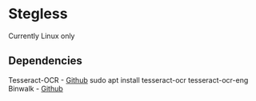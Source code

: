 # Stegless
Currently Linux only
## Dependencies

Tesseract-OCR - [Github](https://github.com/tesseract-ocr/tesseract) sudo apt install tesseract-ocr tesseract-ocr-eng
Binwalk - [Github](https://github.com/ReFirmLabs/binwalk)